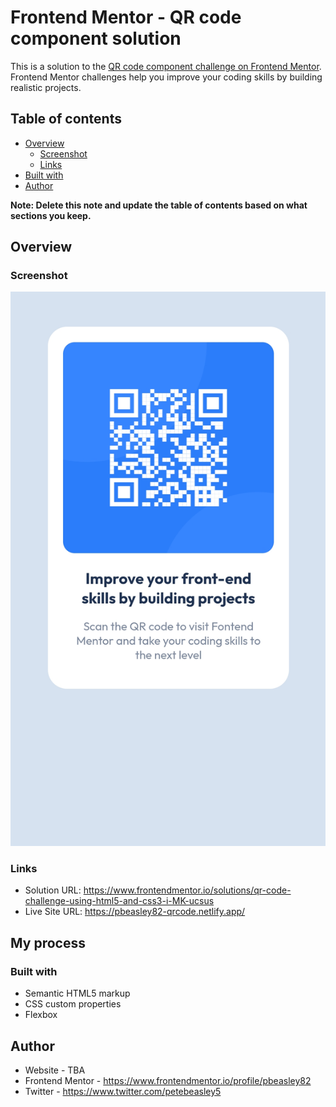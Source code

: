 # Frontend Mentor - QR code component solution

This is a solution to the [QR code component challenge on Frontend Mentor](https://www.frontendmentor.io/challenges/qr-code-component-iux_sIO_H). Frontend Mentor challenges help you improve your coding skills by building realistic projects. 

## Table of contents

- [Overview](#overview)
  - [Screenshot](#screenshot)
  - [Links](#links)
- [Built with](#built-with)
- [Author](#author)

**Note: Delete this note and update the table of contents based on what sections you keep.**

## Overview

### Screenshot

![](./screenshot.png)

### Links

- Solution URL: https://www.frontendmentor.io/solutions/qr-code-challenge-using-html5-and-css3-i-MK-ucsus
- Live Site URL: https://pbeasley82-qrcode.netlify.app/

## My process

### Built with

- Semantic HTML5 markup
- CSS custom properties
- Flexbox

## Author

- Website - TBA
- Frontend Mentor - https://www.frontendmentor.io/profile/pbeasley82
- Twitter - https://www.twitter.com/petebeasley5
